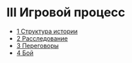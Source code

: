 # III Игровой процесс

- [1 Структура истории](1_Структура_истории.md)
- [2 Расследование](2_Расследование.md)
- [3 Переговоры](3_Переговоры.md)
- [4 Бой](4_Бой.md)